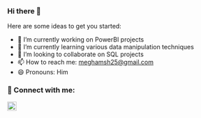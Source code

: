 ### Hi there 👋

<!--
**meghamsh253/meghamsh253** is a ✨ _special_ ✨ repository because its `README.md` (this file) appears on your GitHub profile.
-->

Here are some ideas to get you started:

- 🔭 I’m currently working on PowerBI projects 
- 🌱 I’m currently learning various data manipulation techniques
- 👯 I’m looking to collaborate on SQL projects
- 📫 How to reach me: meghamsh25@gmail.com
- 😄 Pronouns: Him
### 🤝 Connect with me:

<a href="(https://www.linkedin.com/in/meghamsh-sriram-499a82227/)"><img align="left" src="https://www.linkedin.com/in/meghamsh-sriram-499a82227/" alt="Yu Shi | LinkedIn" width="21px"/></a>





